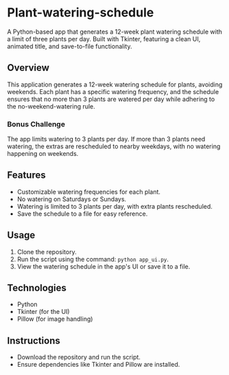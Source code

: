 # Plant-watering-schedule
A Python-based app that generates a 12-week plant watering schedule with a limit of three plants per day. Built with Tkinter, featuring a clean UI, animated title, and save-to-file functionality.

## Overview
This application generates a 12-week watering schedule for plants, avoiding weekends. Each plant has a specific watering frequency, and the schedule ensures that no more than 3 plants are watered per day while adhering to the no-weekend-watering rule.

### Bonus Challenge
The app limits watering to 3 plants per day. If more than 3 plants need watering, the extras are rescheduled to nearby weekdays, with no watering happening on weekends.

## Features
- Customizable watering frequencies for each plant.
- No watering on Saturdays or Sundays.
- Watering is limited to 3 plants per day, with extra plants rescheduled.
- Save the schedule to a file for easy reference.

## Usage
1. Clone the repository.
2. Run the script using the command: `python app_ui.py`.
3. View the watering schedule in the app's UI or save it to a file.

## Technologies
- Python
- Tkinter (for the UI)
- Pillow (for image handling)

## Instructions
- Download the repository and run the script.
- Ensure dependencies like Tkinter and Pillow are installed.
